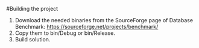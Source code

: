 #Building the project

1. Download the needed binaries from the SourceForge page of Database Benchmark: https://sourceforge.net/projects/benchmark/
2. Copy them to bin/Debug or bin/Release.
3. Build solution.
